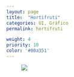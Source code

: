 ```yaml
---
layout: page
title:  "Hortifruti"
categories: UI, Gráfico
permalink: hortifruti

weight: 4
priority: 10
color: '#00a351'
---
```


<figure><img src="{{ site.baseurl }}/assets/hortifruti/proj_hortifruti.png"/></figure>
